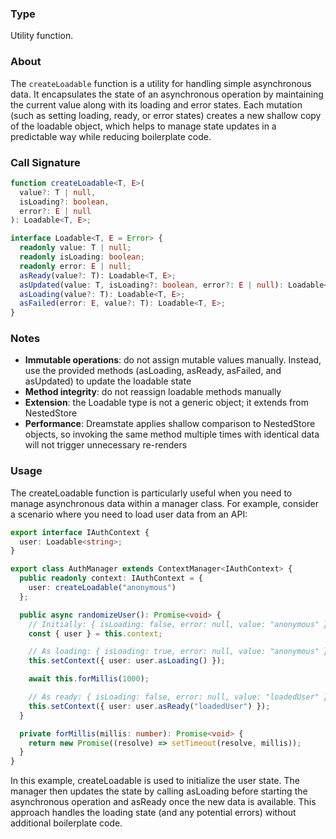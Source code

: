 ### Type

Utility function.

### About

The `createLoadable` function is a utility for handling simple asynchronous data. It encapsulates the state of
an asynchronous operation by maintaining the current value along with its loading and error states. Each mutation
(such as setting loading, ready, or error states) creates a new shallow copy of the loadable object, which helps
to manage state updates in a predictable way while reducing boilerplate code.

### Call Signature

```typescript
function createLoadable<T, E>(
  value?: T | null,
  isLoading?: boolean,
  error?: E | null
): Loadable<T, E>;
```

```typescript
interface Loadable<T, E = Error> {
  readonly value: T | null;
  readonly isLoading: boolean;
  readonly error: E | null;
  asReady(value?: T): Loadable<T, E>;
  asUpdated(value: T, isLoading?: boolean, error?: E | null): Loadable<T, E>;
  asLoading(value?: T): Loadable<T, E>;
  asFailed(error: E, value?: T): Loadable<T, E>;
}
```

### Notes

- **Immutable operations**: do not assign mutable values manually. Instead, use the provided methods
  (asLoading, asReady, asFailed, and asUpdated) to update the loadable state
- **Method integrity**: do not reassign loadable methods manually
- **Extension**: the Loadable type is not a generic object; it extends from NestedStore
- **Performance**: Dreamstate applies shallow comparison to NestedStore objects, so invoking the same method
  multiple times with identical data will not trigger unnecessary re-renders

### Usage

The createLoadable function is particularly useful when you need to manage asynchronous data within a manager class.
For example, consider a scenario where you need to load user data from an API:

```typescript
export interface IAuthContext {
  user: Loadable<string>;
}

export class AuthManager extends ContextManager<IAuthContext> {
  public readonly context: IAuthContext = {
    user: createLoadable("anonymous")
  };

  public async randomizeUser(): Promise<void> {
    // Initially: { isLoading: false, error: null, value: "anonymous" }
    const { user } = this.context;

    // As loading: { isLoading: true, error: null, value: "anonymous" }
    this.setContext({ user: user.asLoading() });

    await this.forMillis(1000);

    // As ready: { isLoading: false, error: null, value: "loadedUser" }
    this.setContext({ user: user.asReady("loadedUser") });
  }

  private forMillis(millis: number): Promise<void> {
    return new Promise((resolve) => setTimeout(resolve, millis));
  }
}
```

In this example, createLoadable is used to initialize the user state.
The manager then updates the state by calling asLoading before starting the asynchronous operation and asReady once
the new data is available. This approach handles the loading state (and any potential errors) without additional
boilerplate code.
